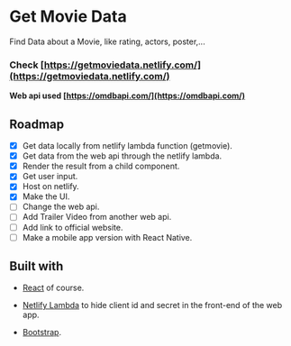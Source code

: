 # Get Movie Data  
Find Data about a Movie, like rating, actors, poster,...
### Check [https://getmoviedata.netlify.com/](https://getmoviedata.netlify.com/)

**Web api used [https://omdbapi.com/](https://omdbapi.com/)**

## Roadmap  
- [x] Get data locally from netlify lambda function (getmovie).
- [x] Get data from the web api through the netlify lambda.
- [x] Render the result from a child component.
- [x] Get user input.
- [x] Host on netlify.
- [x] Make the UI.  
- [ ] Change the web api.
- [ ] Add Trailer Video from another web api.
- [ ] Add link to official website.
- [ ] Make a mobile app version with React Native.

## Built with  
  
- [React](https://reactjs.org/) of course.  
  
- [Netlify Lambda](https://github.com/netlify/create-react-app-lambda) to hide client id and secret in the front-end of the web app.  
  
- [Bootstrap](https://getbootstrap.com/).  